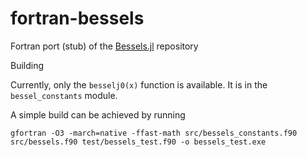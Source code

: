 # fortran-bessels
Fortran port (stub) of the [Bessels.jl](https://github.com/heltonmc/Bessels.jl.git) repository

Building

Currently, only the `besselj0(x)` function is available. It is in the `bessel_constants` module. 

A simple build can be achieved by running 

```
gfortran -O3 -march=native -ffast-math src/bessels_constants.f90 src/bessels.f90 test/bessels_test.f90 -o bessels_test.exe
```



